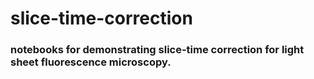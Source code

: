 # slice-time-correction
### notebooks for demonstrating slice-time correction for light sheet fluorescence microscopy.
